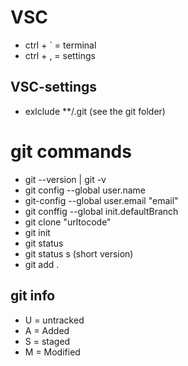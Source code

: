 # VSC
-   ctrl + ` = terminal
-   ctrl + , = settings
## VSC-settings
-   exlclude **/.git (see the git folder)
  
# git commands
-   git --version | git -v
-   git config --global user.name
-   git-config --global user.email "email"
-   git conffig --global init.defaultBranch
-   git clone "urltocode"
-   git init
-   git status 
-   git status s (short version)
-   git add .
  
## git info
-   U = untracked
-   A = Added
-   S = staged
-   M = Modified